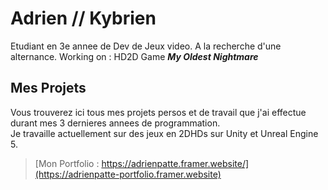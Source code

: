 # Adrien // Kybrien
Etudiant en 3e annee de Dev de Jeux video.
A la recherche d'une alternance.
Working on : HD2D Game ***My Oldest Nightmare***

## Mes Projets
Vous trouverez ici tous mes projets persos et de travail que j'ai effectue durant mes 3 dernieres annees de programmation.    
Je travaille actuellement sur des jeux en 2DHDs sur Unity et Unreal Engine 5.   
> [Mon Portfolio : https://adrienpatte.framer.website/](https://adrienpatte-portfolio.framer.website)






<!--
**Kybrien/Kybrien** is a ✨ _special_ ✨ repository because its `README.md` (this file) appears on your GitHub profile.

Here are some ideas to get you started:

- 🔭 I’m currently working on ...
- 🌱 I’m currently learning ...
- 👯 I’m looking to collaborate on ...
- 🤔 I’m looking for help with ...
- 💬 Ask me about ...
- 📫 How to reach me: ...
- 😄 Pronouns: ...
- ⚡ Fun fact: ...
-->
